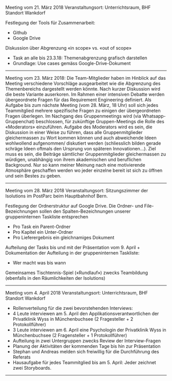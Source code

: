 ﻿Meeting vom 21. März 2018
Veranstaltungsort: Unterrichtsraum, BHF Standort Wankdorf

Festlegung der Tools für Zusammenarbeit:
- Github
- Google Drive

Diskussion über Abgrenzung «in scope» vs. «out of scope»
- Task an alle bis 23.3.18: Themenabgrenzung grafisch darstellen
- Grundlage: Use cases gemäss Google-Drive-Dokument

--------------------------------------------------------------------------------

Meeting vom 23. März 2018:
Die Team-Mitglieder haben im Hinblick auf das Meeting verschiedene Vorschläge ausgearbeitet wie die Abgrenzung des Themenbereichs dargestellt werden könnte. Nach kurzer Diskussion wird die beste Variante auserkoren.
Im Rahmen einer intensiven Debatte werden übergeordnete Fragen für das Requirement Engineering definiert. Als Aufgabe bis zum nächste Meeting (vom 28. März, 18 Uhr) soll sich jedes Teammitglied mehrere spezifische Fragen zu einigen der übergeordneten Fragen überlegen.
Im Nachgang des Gruppenmeetings wird (via Whatsapp-Gruppenchat) beschlossen, für zukünftige Gruppen-Meetings die Rolle des «Moderators» einzuführen. Aufgabe des Moderators wird es sein, die Diskussion in einer Weise zu führen, dass alle Gruppenmitglieder gleichermassen zu Wort kommen können und auch abweichende Ideen wohlwollend aufgenommen/ diskutiert werden (schliesslich bilden gerade schräge Ideen oftmals den Ursprung von späteren Innovationen…).
Ziel muss es sein, die Beiträge sämtlicher Gruppenmitglieder gleichermassen zu würdigen, unabhängig von ihrem akademischen und beruflichen Background. Nur so kann meiner Meinung nach eine motivierende Atmosphäre geschaffen werden wo jeder einzelne bereit ist sich zu öffnen und sein Bestes zu geben.

--------------------------------------------------------------------------------

Meeting vom 28. März 2018
Veranstaltungsort: Sitzungszimmer der Isolutions im PostParc beim Hauptbahnhof Bern.

Festlegung der Ordnerstruktur auf Google Drive. Die Ordner- und File-Bezeichnungen sollen den Spalten-Bezeichnungen unserer gruppeninternen Taskliste entsprechen
- Pro Task ein Parent-Ordner
- Pro Kapitel ein Unter-Ordner
- Pro Lieferergebnis ein gleichnamiges Dokument

Aufteilung der Tasks bis und mit der Präsentation vom 9. April + Dokumentation der Aufteilung in der gruppeninternen Taskliste:
- Wer macht was bis wann

Gemeinsames Tischtennis-Spiel («Rundlauf») zwecks Teambildung (ebenfalls in den Räumlichkeiten der Isolutions)

--------------------------------------------------------------------------------

Meeting vom 4. April 2018
Veranstaltungsort: Unterrichtsraum, BHF Standort Wankdorf

- Rollenverteilung für die zwei bevorstehenden Interviews:
- 4 Leute interviewen am 5. April den Applikationsverantwortlichen der Privatklinik Wyss in Münchenbuchsee (2 Fragesteller + 2 Protokollführer)
- 3 Leute interviewen am 6. April eine Psychologin der Privatklinik Wyss in Münchenbuchsee (2 Fragensteller + 1 Protokollführer)
- Aufteilung in zwei Untergruppen zwecks Review der Interview-Fragen
- Planung der Aktivitäten der kommenden Tage bis hin zur Präsentation
- Stephan und Andreas melden sich freiwillig für die Durchführung des Referats
- Hausaufgabe für jedes Teammitglied bis am 5. April: Jeder zeichnet zwei Storyboards.

--------------------------------------------------------------------------------